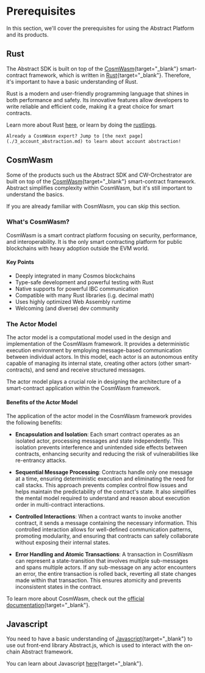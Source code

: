 # Prerequisites

In this section, we'll cover the prerequisites for using the Abstract Platform and its products.

## Rust

The Abstract SDK is built on top of the [CosmWasm][1]{target="_blank"} smart-contract framework, which is written in [Rust][2]{target="_blank"}.
Therefore,
it's important to have a basic understanding of Rust.

Rust is a modern and user-friendly programming language that shines in both performance and safety. Its innovative
features allow developers to write reliable and efficient code, making it a great choice for smart contracts.

Learn more about Rust [here](https://www.rust-lang.org/), or learn by doing
the [rustlings](https://github.com/rust-lang/rustlings/).

```admonish info
Already a CosmWasm expert? Jump to [the next page](./3_account_abstraction.md) to learn about account abstraction!
```

## CosmWasm

Some of the products such us the Abstract SDK and CW-Orchestrator are built on top of the [CosmWasm][1]{target="_blank"} smart-contract
framework. Abstract simplifies complexity within CosmWasm, but it's still important to understand the basics.

If you are already familiar with CosmWasm, you can skip this section.

### What's CosmWasm?

CosmWasm is a smart contract platform focusing on security, performance, and interoperability. It is the only smart
contracting platform for public blockchains with heavy adoption outside the EVM world.

#### Key Points

- Deeply integrated in many Cosmos blockchains
- Type-safe development and powerful testing with Rust
- Native supports for powerful IBC communication
- Compatible with many Rust libraries (i.g. decimal math)
- Uses highly optimized Web Assembly runtime
- Welcoming (and diverse) dev community

### The Actor Model

The actor model is a computational model used in the design and implementation of the CosmWasm framework. It provides a
deterministic execution environment by employing message-based communication between individual actors. In this model,
each actor is an autonomous entity capable of managing its internal state, creating other actors (other
smart-contracts),
and send and receive structured messages.

The actor model plays a crucial role in designing the architecture of a smart-contract application within the CosmWasm
framework.

#### Benefits of the Actor Model

The application of the actor model in the CosmWasm framework provides the following benefits:

- **Encapsulation and Isolation**: Each smart contract operates as an isolated actor, processing messages and state
  independently. This isolation prevents interference and unintended side effects between contracts, enhancing security
  and reducing the risk of vulnerabilities like re-entrancy attacks.

- **Sequential Message Processing**: Contracts handle only one message at a time, ensuring deterministic execution and
  eliminating the need for call stacks. This approach prevents complex control flow issues and helps maintain the
  predictability of the contract's state. It also simplifies the mental model required to understand and reason about
  execution order in multi-contract interactions.

- **Controlled Interactions**: When a contract wants to invoke another contract, it sends a message containing the
  necessary information. This controlled interaction allows for well-defined communication patterns, promoting
  modularity,
  and ensuring that contracts can safely collaborate without exposing their internal states.

- **Error Handling and Atomic Transactions**: A transaction in CosmWasm can represent a state-transition that involves
  multiple sub-messages and spans multiple actors. If any sub-message on any actor encounters an error, the entire
  transaction is rolled back, reverting all state changes made within that transaction. This ensures atomicity and
  prevents
  inconsistent states in the contract.

To learn more about CosmWasm, check out the [official documentation](https://book.cosmwasm.com/){target="_blank"}.

## Javascript

You need to have a basic understanding of [Javascript][3]{target="_blank"} to use out front-end library Abstract.js, which is used to
interact with the on-chain Abstract framework.

You can learn about
Javascript [here](https://developer.mozilla.org/en-US/docs/Learn/Getting_started_with_the_web/JavaScript_basics){target="_blank"}.

[1]: https://cosmwasm.com/

[2]: https://www.rust-lang.org/

[3]: https://www.javascript.com/
